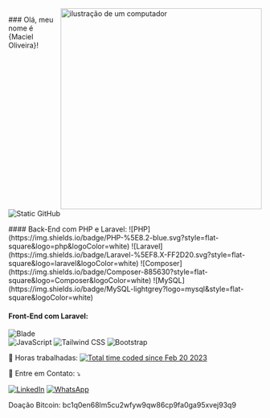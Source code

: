 <img src="https://raw.githubusercontent.com/MicaelliMedeiros/micaellimedeiros/master/image/computer-illustration.png" alt="ilustração de um computador" min-width="400px" max-width="400px" width="400px" align="right">

<p align="left"> 
     ### Olá, meu nome é {Maciel Oliveira}!

<img src="https://img.shields.io/static/v1?label=Overview&message=Maciel Oliveira&color=f8efd4&style=for-the-badge&logo=GitHub" alt="Static GitHub">

   <!-- <img align='right' src="https://github-readme-stats.vercel.app/api?username=elitymaciel&show_icons=true&title_color=783c00&text_color=af552e&icon_color=783c00&bg_color=f8efd4&cache_seconds=2300" alt="ilustração do status do github"> -->

</p>

<p align="left">
 #### Back-End com PHP e Laravel:
![PHP](https://img.shields.io/badge/PHP-%5E8.2-blue.svg?style=flat-square&logo=php&logoColor=white)
![Laravel](https://img.shields.io/badge/Laravel-%5EF8.X-FF2D20.svg?style=flat-square&logo=laravel&logoColor=white)
![Composer](https://img.shields.io/badge/Composer-885630?style=flat-square&logo=Composer&logoColor=white) 
![MySQL](https://img.shields.io/badge/MySQL-lightgrey?logo=mysql&style=flat-square&logoColor=white)

#### Front-End com Laravel:
![Blade](https://img.shields.io/badge/Blade-%5EF8.X-2088FF.svg?style=flat-square&logo=laravel&logoColor=white)  
![JavaScript](https://img.shields.io/badge/JavaScript-blue?logo=JavaScript&style=flat-square&logoColor=white)
![Tailwind CSS](https://img.shields.io/badge/Tailwind_CSS-38B2AC?style=flat-square&logo=tailwind-css&logoColor=white)
![Bootstrap](https://img.shields.io/badge/Bootstrap-7952B3?style=flat-square&logo=bootstrap&logoColor=white) 
</p>  

<p align="left">
  💼 Horas trabalhadas: <a href="https://wakatime.com/@a846156c-0d3d-4698-b445-49b9088e8fc9"><img src="https://wakatime.com/badge/user/a846156c-0d3d-4698-b445-49b9088e8fc9.svg" alt="Total time coded since Feb 20 2023" /></a>
</p>

<p align="left">
  💌 Entre em Contato: ⤵️
</p>

<p align="left">
  <a href="#" title="LinkedIn">
  <img src="https://img.shields.io/badge/-Linkedin-0e76a8?style=flat-square&logo=Linkedin&logoColor=white&link=www.linkedin.com/in/maciel-da-cruz-oliveira-040202153" alt="LinkedIn"/></a>
  <a href="#" title="WhatsApp">
  <img src="https://img.shields.io/badge/-WhatsApp-25d366?style=flat-square&labelColor=25d366&logo=whatsapp&logoColor=white&link=[API-DO-SEU-WHATSAPP](https://api.whatsapp.com/send?phone=+5594984110714&text=Ol%C3%A1,%20peguei%20seu%20Numero%20no%20github.)" alt="WhatsApp"/></a>
</p>
<p>
     Doação Bitcoin: 
     bc1q0en68lm5cu2wfyw9qw86cp9fa0ga95xvej93q9
</p>
